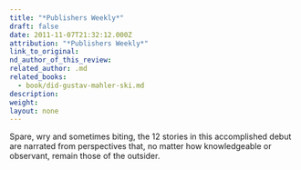 ```yaml
---
title: "*Publishers Weekly*"
draft: false
date: 2011-11-07T21:32:12.000Z
attribution: "*Publishers Weekly*"
link_to_original:
nd_author_of_this_review:
related_author: .md
related_books:
  - book/did-gustav-mahler-ski.md
description:
weight:
layout: none
---
```

Spare, wry and sometimes biting, the 12 stories in this accomplished debut are narrated from perspectives that, no matter how knowledgeable or observant, remain those of the outsider.

